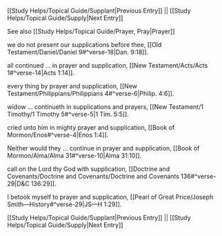 [[Study Helps/Topical Guide/Supplant|Previous Entry]]  ||  [[Study Helps/Topical Guide/Supply|Next Entry]]

 See also [[Study Helps/Topical Guide/Prayer, Pray|Prayer]]

 we do not present our supplications before thee, [[Old Testament/Daniel/Daniel 9#^verse-18|Dan. 9:18]].

 all continued ... in prayer and supplication, [[New Testament/Acts/Acts 1#^verse-14|Acts 1:14]].

 every thing by prayer and supplication, [[New Testament/Philippians/Philippians 4#^verse-6|Philip. 4:6]].

 widow ... continueth in supplications and prayers, [[New Testament/1 Timothy/1 Timothy 5#^verse-5|1 Tim. 5:5]].

 cried unto him in mighty prayer and supplication, [[Book of Mormon/Enos#^verse-4|Enos 1:4]].

 Neither would they ... continue in prayer and supplication, [[Book of Mormon/Alma/Alma 31#^verse-10|Alma 31:10]].

 call on the Lord thy God with supplication, [[Doctrine and Covenants/Doctrine and Covenants/Doctrine and Covenants 136#^verse-29|D&C 136:29]].

 I betook myself to prayer and supplication, [[Pearl of Great Price/Joseph Smith—History#^verse-29|JS—H 1:29]].

[[Study Helps/Topical Guide/Supplant|Previous Entry]]  ||  [[Study Helps/Topical Guide/Supply|Next Entry]]